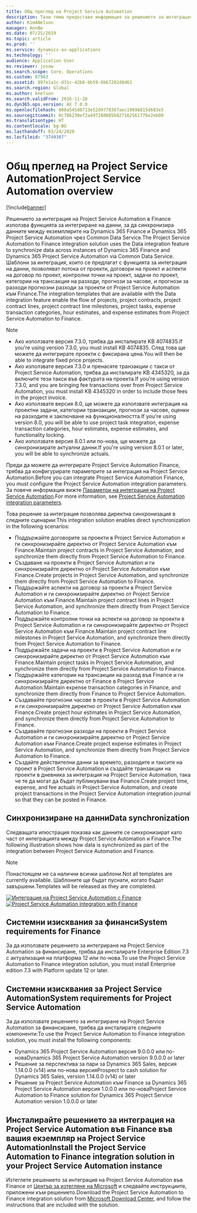 ```yaml
---
title: Общ преглед на Project Service Automation
description: Тази тема предоставя информация за решението за интеграция на Dynamics 365 Project Service Automation в Dynamics 365 Finance.
author: KimANelson
manager: AnnBe
ms.date: 07/25/2019
ms.topic: article
ms.prod: ''
ms.service: dynamics-ax-applications
ms.technology: ''
audience: Application User
ms.reviewer: josaw
ms.search.scope: Core, Operations
ms.custom: 87983
ms.assetid: 897e1a1c-d31c-42b8-bb59-6b67202d8d61
ms.search.region: Global
ms.author: knelson
ms.search.validFrom: 2016-11-28
ms.dyn365.ops.version: AX 7.0.0
ms.openlocfilehash: 080a545d8713e52d9778367aec1969b815d683e5
ms.sourcegitcommit: 8c786230ef2a497280885b827162561776e2eb00
ms.translationtype: HT
ms.contentlocale: bg-BG
ms.lasthandoff: 03/24/2020
ms.locfileid: "3749307"
---
```

# <a name="project-service-automation-overview"></a><span data-ttu-id="b4898-103">Общ преглед на Project Service Automation</span><span class="sxs-lookup"><span data-stu-id="b4898-103">Project Service Automation overview</span></span>

[!include[banner](../includes/banner.md)]

<span data-ttu-id="b4898-104">Решението за интеграция на Project Service Automation в Finance използва функцията за интегриране на данни, за да синхронизира данните между екземплярите на Dynamics 365 Finance и Dynamics 365 Project Service Automation чрез Common Data Service.</span><span class="sxs-lookup"><span data-stu-id="b4898-104">The Project Service Automation to Finance integration solution uses the Data integration feature to synchronize data across instances of Dynamics 365 Finance and Dynamics 365 Project Service Automation via Common Data Service.</span></span> <span data-ttu-id="b4898-105">Шаблони за интеграция, които се предлагат с функцията за интеграция на данни, позволяват потока от проекти, договори на проект и аспекти на договор по проект, контролни точки на проект, задачи по проект, категории на трансакция на разходи, прогнози за часове, и прогнози за разходи прогнозни разходи за проекти от Project Service Automation към Finance.</span><span class="sxs-lookup"><span data-stu-id="b4898-105">The integration templates that are available with the Data integration feature enable the flow of projects, project contracts, project contract lines, project contract line milestones, project tasks, expense transaction categories, hour estimates, and expense estimates from Project Service Automation to Finance.</span></span>

> [!NOTE]
> - <span data-ttu-id="b4898-106">Ако използвате версия 7.3.0, трябва да инсталирате KB 4074835.</span><span class="sxs-lookup"><span data-stu-id="b4898-106">If you're using version 7.3.0, you must install KB 4074835.</span></span> <span data-ttu-id="b4898-107">След това ще можете да интегрирате проекти с фиксирана цена.</span><span class="sxs-lookup"><span data-stu-id="b4898-107">You will then be able to integrate fixed price projects.</span></span>
> - <span data-ttu-id="b4898-108">Ако използвате версия 7.3.0 и пренасяте транзакции с такси от Project Service Automation, трябва да инсталирате KB 4345320, за да включите тези такси във фактурата на проекта.</span><span class="sxs-lookup"><span data-stu-id="b4898-108">If you're using version 7.3.0, and you are bringing fee transactions over from Project Service Automation, you must install KB 4345320 in order to include those fees in the project invoice.</span></span>
> - <span data-ttu-id="b4898-109">Ако използвате версия 8.0, ще можете да използвате интеграция на проектни задачи, категории транзакции, прогнози за часове, оценки на разходите и заключване на функционалността.</span><span class="sxs-lookup"><span data-stu-id="b4898-109">If you're using version 8.0, you will be able to use project task integration, expense transaction categories, hour estimates, expense estimates, and functionality locking.</span></span>
> - <span data-ttu-id="b4898-110">Ако използвате версия 8.0.1 или по-нова, ще можете да синхронизирате актуални данни.</span><span class="sxs-lookup"><span data-stu-id="b4898-110">If you're using version 8.0.1 or later, you will be able to synchronize actuals.</span></span>

<span data-ttu-id="b4898-111">Преди да можете да интегрирате Project Service Automation Finance, трябва да конфигурирате параметрите за интеграция на Project Service Automation.</span><span class="sxs-lookup"><span data-stu-id="b4898-111">Before you can integrate Project Service Automation Finance, you must configure the Project Service Automation integration parameters.</span></span> <span data-ttu-id="b4898-112">За повече информация вижте [Параметри на интеграция на Project Service Automation](PSA-parameters.md).</span><span class="sxs-lookup"><span data-stu-id="b4898-112">For more information, see [Project Service Automation integration parameters](PSA-parameters.md).</span></span>

<span data-ttu-id="b4898-113">Това решение за интеграция позволява директна синхронизация в следните сценарии:</span><span class="sxs-lookup"><span data-stu-id="b4898-113">This integration solution enables direct synchronization in the following scenarios:</span></span>

- <span data-ttu-id="b4898-114">Поддържайте договорите за проекти в Project Service Automation и ги синхронизирайте директно от Project Service Automation към Finance.</span><span class="sxs-lookup"><span data-stu-id="b4898-114">Maintain project contracts in Project Service Automation, and synchronize them directly from Project Service Automation to Finance.</span></span>
- <span data-ttu-id="b4898-115">Създаване на проекти в Project Service Automation и ги синхронизирайте директно от Project Service Automation към Finance.</span><span class="sxs-lookup"><span data-stu-id="b4898-115">Create projects in Project Service Automation, and synchronize them directly from Project Service Automation to Finance.</span></span>
- <span data-ttu-id="b4898-116">Поддържайте аспекти на договор за проекти в Project Service Automation и ги синхронизирайте директно от Project Service Automation към Finance.</span><span class="sxs-lookup"><span data-stu-id="b4898-116">Maintain project contract lines in Project Service Automation, and synchronize them directly from Project Service Automation to Finance.</span></span>
- <span data-ttu-id="b4898-117">Поддържайте контролни точки на аспекти на договор за проекти в Project Service Automation и ги синхронизирайте директно от Project Service Automation към Finance.</span><span class="sxs-lookup"><span data-stu-id="b4898-117">Maintain project contract line milestones in Project Service Automation, and synchronize them directly from Project Service Automation to Finance.</span></span>
- <span data-ttu-id="b4898-118">Поддържайте задачи на проекти в Project Service Automation и ги синхронизирайте директно от Project Service Automation към Finance.</span><span class="sxs-lookup"><span data-stu-id="b4898-118">Maintain project tasks in Project Service Automation, and synchronize them directly from Project Service Automation to Finance.</span></span>
- <span data-ttu-id="b4898-119">Поддържайте категории на трансакции на разход във Finance и ги синхронизирайте директно от Finance в Project Service Automation.</span><span class="sxs-lookup"><span data-stu-id="b4898-119">Maintain expense transaction categories in Finance, and synchronize them directly from Finance to Project Service Automation.</span></span>
- <span data-ttu-id="b4898-120">Създавайте прогнозни часове в проекти в Project Service Automation и ги синхронизирайте директно от Project Service Automation към Finance.</span><span class="sxs-lookup"><span data-stu-id="b4898-120">Create project hour estimates in Project Service Automation, and synchronize them directly from Project Service Automation to Finance.</span></span>
- <span data-ttu-id="b4898-121">Създавайте прогнозни разходи на проекти в Project Service Automation и ги синхронизирайте директно от Project Service Automation към Finance.</span><span class="sxs-lookup"><span data-stu-id="b4898-121">Create project expense estimates in Project Service Automation, and synchronize them directly from Project Service Automation to Finance.</span></span>
- <span data-ttu-id="b4898-122">Създайте действителни данни за времето, разходите и таксите на проект в Project Service Automation и създайте транзакции на проекти в дневника за интеграция на Project Service Automation, така че те да могат да бъдат публикувани във Finance.</span><span class="sxs-lookup"><span data-stu-id="b4898-122">Create project time, expense, and fee actuals in Project Service Automation, and create project transactions in the Project Service Automation integration journal so that they can be posted in Finance.</span></span>

## <a name="data-synchronization"></a><span data-ttu-id="b4898-123">Синхронизиране на данни</span><span class="sxs-lookup"><span data-stu-id="b4898-123">Data synchronization</span></span>

<span data-ttu-id="b4898-124">Следващата илюстрация показва как данните се синхронизират като част от интеграцията между Project Service Automation и Finance.</span><span class="sxs-lookup"><span data-stu-id="b4898-124">The following illustration shows how data is synchronized as part of the integration between Project Service Automation and Finance.</span></span>

> [!NOTE]
> <span data-ttu-id="b4898-125">Понастоящем не са налични всички шаблони.</span><span class="sxs-lookup"><span data-stu-id="b4898-125">Not all templates are currently available.</span></span> <span data-ttu-id="b4898-126">Шаблоните ще бъдат пуснати, когато бъдат завършени.</span><span class="sxs-lookup"><span data-stu-id="b4898-126">Templates will be released as they are completed.</span></span>

<span data-ttu-id="b4898-127">[![Интеграция на Project Service Automation с Finance](./media/PSA-integration.png)](./media/PSA-integration.png)</span><span class="sxs-lookup"><span data-stu-id="b4898-127">[![Project Service Automation integration with Finance](./media/PSA-integration.png)](./media/PSA-integration.png)</span></span>

## <a name="system-requirements-for-finance"></a><span data-ttu-id="b4898-128">Системни изисквания за финанси</span><span class="sxs-lookup"><span data-stu-id="b4898-128">System requirements for Finance</span></span>

<span data-ttu-id="b4898-129">За да използвате решението за интегриране на Project Service Automation за финансиране, трябва да инсталирате Enterprise Edition 7.3 с актуализация на платформа 12 или по-нова.</span><span class="sxs-lookup"><span data-stu-id="b4898-129">To use the Project Service Automation to Finance integration solution, you must install Enterprise edition 7.3 with Platform update 12 or later.</span></span>

## <a name="system-requirements-for-project-service-automation"></a><span data-ttu-id="b4898-130">Системни изисквания за Project Service Automation</span><span class="sxs-lookup"><span data-stu-id="b4898-130">System requirements for Project Service Automation</span></span>

<span data-ttu-id="b4898-131">За да използвате решението за интегриране на Project Service Automation за финансиране, трябва да инсталирате следните компоненти:</span><span class="sxs-lookup"><span data-stu-id="b4898-131">To use the Project Service Automation to Finance integration solution, you must install the following components:</span></span>

- <span data-ttu-id="b4898-132">Dynamics 365 Project Service Automation версия 9.0.0.0 или по-нова</span><span class="sxs-lookup"><span data-stu-id="b4898-132">Dynamics 365 Project Service Automation version 9.0.0.0 or later</span></span>
- <span data-ttu-id="b4898-133">Решение за перспектива за пари за Dynamics 365 Sales, версия 1.14.0.0 (v14) или по-нова версия</span><span class="sxs-lookup"><span data-stu-id="b4898-133">Prospect to cash solution for Dynamics 365 Sales, version 1.14.0.0 (v14) or later</span></span>
- <span data-ttu-id="b4898-134">Решение за Project Service Automation към Finance за Dynamics 365 Project Service Automation версия 1.0.0.0 или по-нова</span><span class="sxs-lookup"><span data-stu-id="b4898-134">Project Service Automation to Finance solution for Dynamics 365 Project Service Automation version 1.0.0.0 or later</span></span>

## <a name="install-the-project-service-automation-to-finance-integration-solution-in-your-project-service-automation-instance"></a><span data-ttu-id="b4898-135">Инсталирайте решението за интеграция на Project Service Automation във Finance във вашия екземпляр на Project Service Automation</span><span class="sxs-lookup"><span data-stu-id="b4898-135">Install the Project Service Automation to Finance integration solution in your Project Service Automation instance</span></span>

<span data-ttu-id="b4898-136">Изтеглете решението за интеграция на Project Service Automation във Finance от [Център за изтегляне на Microsoft](https://www.microsoft.com/download/details.aspx?id=57016) и следвайте инструкциите, приложени към решението.</span><span class="sxs-lookup"><span data-stu-id="b4898-136">Download the Project Service Automation to Finance integration solution from [Microsoft Download Center](https://www.microsoft.com/download/details.aspx?id=57016), and follow the instructions that are included with the solution.</span></span>
